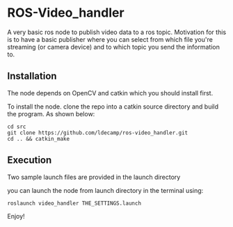 ROS-Video_handler
=================

A very basic ros node to publish video data to a ros topic. 
Motivation for this is to have a basic publisher where you can select from which file you're streaming (or camera device) and to which topic you send the information to. 

Installation
------------

The node depends on OpenCV and catkin which you should install first.

To install the node. clone the repo into a catkin source directory and build the program. As shown below:

```
cd src
git clone https://github.com/ldecamp/ros-video_handler.git
cd .. && catkin_make
```

Execution
---------

Two sample launch files are provided in the launch directory

you can launch the node from launch directory in the terminal using: 

```
roslaunch video_handler THE_SETTINGS.launch
````

Enjoy!